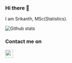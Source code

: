 ### Hi there 👋

I am Srikanth, MSc(Statistics). 






![Github stats](https://github-readme-stats.vercel.app/api?username=JujjuruSrikanth)




### Contact me on
<a href="mailto:jujjurusrikanth555@gmail.com">
  <img align="left" width="25px" src="https://cdn.jsdelivr.net/npm/simple-icons@3.4.0/icons/gmail.svg" />
</a>
